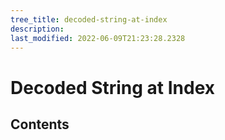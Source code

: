 ```yaml
---
tree_title: decoded-string-at-index
description: 
last_modified: 2022-06-09T21:23:28.2328
---
```


# Decoded String at Index

## Contents
